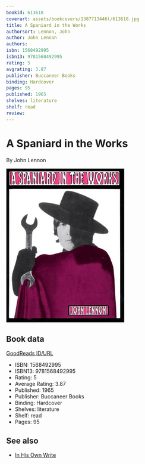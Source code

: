 ```yaml
---
bookid: 613618
coverart: assets/bookcovers/1387713446l/613618.jpg
title: A Spaniard in the Works
authorsort: Lennon, John
author: John Lennon
authors: 
isbn: 1568492995
isbn13: 9781568492995
rating: 5
avgrating: 3.87
publisher: Buccaneer Books
binding: Hardcover
pages: 95
published: 1965
shelves: literature
shelf: read
review: 
---
```


# A Spaniard in the Works

By John Lennon

![](../../assets/bookcovers/1387713446l/613618.jpg)

## Book data

[GoodReads ID/URL](https://www.goodreads.com/book/show/613618)

- ISBN: 1568492995
- ISBN13: 9781568492995
- Rating: 5
- Average Rating: 3.87
- Published: 1965
- Publisher: Buccaneer Books
- Binding: Hardcover
- Shelves: literature
- Shelf: read
- Pages: 95


## See also

- [In His Own Write](In_His_Own_Write.md)
